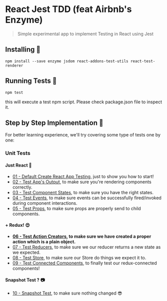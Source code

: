 # React Jest TDD (feat Airbnb's Enzyme)
> Simple experimental app to implement Testing in React using Jest

## Installing 🔧
``
npm install --save enzyme jsdom react-addons-test-utils react-test-renderer
``

## Running Tests 🏃
``
npm test
``

this will execute a test npm script. Please check package.json file to inspect it.

## Step by Step Implementation 📖
For better learning experience, we'll try covering some type of tests one by one:

### Unit Tests

#### Just React 👷
- [01 - Default Create React App Testing](https://github.com/adhywiranata/react-jest-tdd/tree/01-cra-default), just to show you how to start!
- [02 - Test App's Output](https://github.com/adhywiranata/react-jest-tdd/tree/02-output-test), to make sure you're rendering components correctly.
- [03 - Test Component States](https://github.com/adhywiranata/react-jest-tdd/tree/03-state-test), to make sure you have the right states.
- [04 - Test Events](https://github.com/adhywiranata/react-jest-tdd/tree/04-events-test), to make sure events can be successfully fired/invoked during component interactions.
- [05 - Test Props](https://github.com/adhywiranata/react-jest-tdd/tree/05-props-test), to make sure props are properly send to child components.

#### + Redux! 😍
- **[06 - Test Action Creators](https://github.com/adhywiranata/react-jest-tdd/tree/06-action-creators-test), to make sure we have created a proper action which is a plain object.**
- [07 - Test Reducers](https://github.com/adhywiranata/react-jest-tdd/tree/07-reducers-test), to make sure we our reducer returns a new state as we expected.
- [08 - Test Store](https://github.com/adhywiranata/react-jest-tdd/tree/08-store-test), to make sure our Store do things we expect it to.
- [09 - Test Connected Components](https://github.com/adhywiranata/react-jest-tdd/tree/09-connected-components-test), to finally test our redux-connected components!

#### Snapshot Test ? 📷
- [10 - Snapshot Test](https://github.com/adhywiranata/react-jest-tdd/tree/10-snapshot-test), to make sure nothing changed 😎
